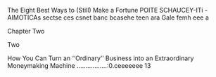 The Eight Best Ways to (Still) Make a Fortune
  POITE SCHAUCEY-ITi -AIMOTICAs sectse ces csnet banc bcasehe teen ara Gale femh eee a

Chapter Two

Two

How You Can Turn an ‘‘Ordinary’’ Business
  into an Extraordinary Moneymaking Machine .................:0.ceeeeeee 13
